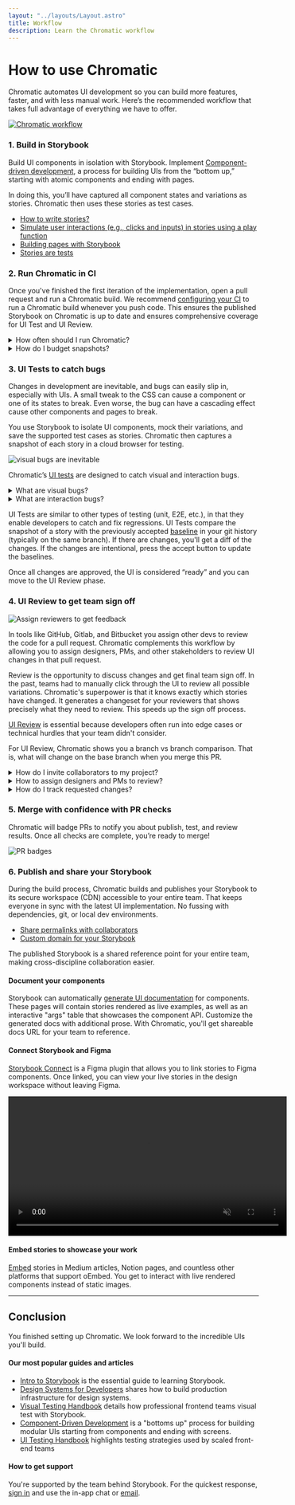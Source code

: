 ```yaml
---
layout: "../layouts/Layout.astro"
title: Workflow
description: Learn the Chromatic workflow
---
```


# How to use Chromatic

Chromatic automates UI development so you can build more features, faster, and with less manual work. Here’s the recommended workflow that takes full advantage of everything we have to offer.

[![Chromatic workflow](../images/chromatic-workflow.png)](../images/chromatic-workflow.png)

### 1. Build in Storybook

Build UI components in isolation with Storybook. Implement [Component-driven development](https://www.componentdriven.org/), a process for building UIs from the “bottom up,” starting with atomic components and ending with pages.

In doing this, you’ll have captured all component states and variations as stories. Chromatic then uses these stories as test cases.

- [How to write stories?](https://storybook.js.org/docs/react/writing-stories/introduction)
- [Simulate user interactions (e.g., clicks and inputs) in stories using a play function](https://storybook.js.org/docs/react/writing-stories/play-function)
- [Building pages with Storybook](https://storybook.js.org/docs/react/writing-stories/build-pages-with-storybook)
- [Stories are tests](https://storybook.js.org/blog/stories-are-tests/)

### 2. Run Chromatic in CI

Once you've finished the first iteration of the implementation, open a pull request and run a Chromatic build. We recommend [configuring your CI](ci) to run a Chromatic build whenever you push code. This ensures the published Storybook on Chromatic is up to date and ensures comprehensive coverage for UI Test and UI Review.

<details>
<summary>How often should I run Chromatic?</summary>

We recommend running Chromatic on every push. This ensures that Chromatic is regularly updating baselines and can catch unintentional changes.

Each snapshot is associated with a commit. That enables you to pinpoint the particular commit where a change was introduced.

It also allows you to [visualize baseline history](branching-and-baselines#visualize-baseline-history). You can review the commits to see how a component changes over time.

Not running Chromatic on every commit makes it harder to review diffs and increases the risk of missing changes.

Let's say you run Chromatic on a commit. Then skip it for four commits and then rerun it. The Chromatic build for that fifth commit will also include changes from all the previous four commits. That makes it much harder to discern what is an acceptable change vs a UI bug.

</details>

<details>
<summary>How do I budget snapshots?</summary>

Our main recommendation is to use Chromatic’s [TurboSnap](turbosnap#turbosnap) feature. It uses Git and your project’s dependency graph to identify component files that changed, then intelligently builds and snapshots only the stories associated with those components.

This enables you to run Chromatic regularly while reducing the snapshot count per build.

</details>

### 3. UI Tests to catch bugs

Changes in development are inevitable, and bugs can easily slip in, especially with UIs. A small tweak to the CSS can cause a component or one of its states to break. Even worse, the bug can have a cascading effect cause other components and pages to break.

You use Storybook to isolate UI components, mock their variations, and save the supported test cases as stories. Chromatic then captures a snapshot of each story in a cloud browser for testing.

![visual bugs are inevitable](../images/visual-bugs.gif)

Chromatic’s [UI tests](test) are designed to catch visual and interaction bugs.

<details>
<summary>What are visual bugs?</summary>

Visual bugs are the unintentional errors in your UIs appearance that make it look untrustworthy. For example: cut-off elements, incorrect colors or font styles, broken layouts, and missing error states.

</details>

<details>
<summary>What are interaction bugs?</summary>

Interaction bugs are unintentional errors in UI behavior that prevents it from working as intended. For example: a dialog doesn't open or a form doesn't respond to typing events.

[Interactive stories combined with assertions](interactions) enable you to test how components respond to user input. Attach a [play function](https://storybook.js.org/docs/react/writing-stories/play-function) to the story to simulate user behavior (e.g., click and type) and assert against that behavior.

Interaction tests in Chromatic run behind the scenes without you having to configure anything. You'll be notified of any test failures via the Chromatic UI.

These are designated as critical failures that need immediate attention. You won't be able to pass the build until the test is fixed.

To debug, you can launch the published Storybook to reproduce the exact state of your story when the test failed. Click the "View Storybook" button on the test page to open the failed story.

![Storybook with failed interaction test](../images/interaction-test-screen-failed-test.png)

</details>

UI Tests are similar to other types of testing (unit, E2E, etc.), in that they enable developers to catch and fix regressions. UI Tests compare the snapshot of a story with the previously accepted [baseline](branching-and-baselines#branches-and-baselines) in your git history (typically on the same branch). If there are changes, you'll get a diff of the changes. If the changes are intentional, press the accept button to update the baselines.

Once all changes are approved, the UI is considered “ready” and you can move to the UI Review phase.

### 4. UI Review to get team sign off

![Assign reviewers to get feedback](../images/ui-review.png)

In tools like GitHub, Gitlab, and Bitbucket you assign other devs to review the code for a pull request. Chromatic complements this workflow by allowing you to assign designers, PMs, and other stakeholders to review UI changes in that pull request.

Review is the opportunity to discuss changes and get final team sign off. In the past, teams had to manually click through the UI to review all possible variations. Chromatic's superpower is that it knows exactly which stories have changed. It generates a changeset for your reviewers that shows precisely what they need to review. This speeds up the sign off process.

[UI Review](review) is essential because developers often run into edge cases or technical hurdles that your team didn't consider.

For UI Review, Chromatic shows you a branch vs branch comparison. That is, what will change on the base branch when you merge this PR.

<details>
<summary>How do I invite collaborators to my project?</summary>

To add or remove collaborators, go to the collaborate tab on your project's Manage page. You can invite them by email or by sharing an invite link.

[More on inviting collaborators »](collaborators#external-collaborators)

</details>

<details>
<summary>How to assign designers and PMs to review?</summary>

Use the Assign Reviewers link on the PR Activity page to choose reviewers from the project’s collaborators. Reviewers will be emailed a link to the PR screen to begin their review.

![assign reviewers by picking from your list of collaborators](../images/prscreen-assign-reviewers.png)

</details>

<details>
<summary>How do I track requested changes?</summary>

Reviewers can request changes to the implementation via the comment box beneath each story. These get aggregated at the bottom of the PR screen’s activity tab. Developers can see a [list of tasks](review#ui-checklist) which must be completed before UI is ready to merge.

![UI Review checklist](../images/prscreen-ui-checklist.png)

</details>

### 5. Merge with confidence with PR checks

Chromatic will badge PRs to notify you about publish, test, and review results. Once all checks are complete, you’re ready to merge!

![PR badges](../images/prbadges.png)

### 6. Publish and share your Storybook

During the build process, Chromatic builds and publishes your Storybook to its secure workspace (CDN) accessible to your entire team. That keeps everyone in sync with the latest UI implementation. No fussing with dependencies, git, or local dev environments.

- [Share permalinks with collaborators](permalinks#share-permalinks-with-collaborators)
- [Custom domain for your Storybook](permalinks#custom-domain-for-your-storybook)

The published Storybook is a shared reference point for your entire team, making cross-discipline collaboration easier.

#### Document your components

Storybook can automatically [generate UI documentation](https://storybook.js.org/docs/react/writing-docs/introduction) for components. These pages will contain stories rendered as live examples, as well as an interactive "args" table that showcases the component API. Customize the generated docs with additional prose. With Chromatic, you'll get shareable docs URL for your team to reference.

#### Connect Storybook and Figma

[Storybook Connect](figma#figma-plugin) is a Figma plugin that allows you to link stories to Figma components. Once linked, you can view your live stories in the design workspace without leaving Figma.

<video autoPlay muted playsInline loop width="560px" class="center" style="pointer-events: none;" title="Embedded story and design side-by-side">
  <source src="/videos/figma-plugin-open-story.mp4" type="video/mp4" />
</video>

#### Embed stories to showcase your work

[Embed](embed#embed-stories) stories in Medium articles, Notion pages, and countless other platforms that support oEmbed. You get to interact with live rendered components instead of static images.

---

## Conclusion

You finished setting up Chromatic. We look forward to the incredible UIs you'll build.

#### Our most popular guides and articles

- [Intro to Storybook](https://storybook.js.org/tutorials/intro-to-storybook/) is the essential guide to learning Storybook.
- [Design Systems for Developers](https://storybook.js.org/tutorials/design-systems-for-developers/) shares how to build production infrastructure for design systems.
- [Visual Testing Handbook](https://storybook.js.org/tutorials/visual-testing-handbook/) details how professional frontend teams visual test with Storybook.
- [Component-Driven Development](https://www.componentdriven.org/) is a "bottoms up" process for building modular UIs starting from components and ending with screens.
- [UI Testing Handbook](https://storybook.js.org/tutorials/ui-testing-handbook/) highlights testing strategies used by scaled front-end teams

#### How to get support

You're supported by the team behind Storybook. For the quickest response, [sign in](https://www.chromatic.com/start) and use the in-app chat or <a href="mailto:support@chromatic.com?Subject=Question">email</a>.
